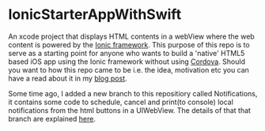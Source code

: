 IonicStarterAppWithSwift
========================
An xcode project that displays HTML contents in a webView where the web content is powered by the [Ionic framework]. This purpose of this repo is to serve as a starting point for anyone who wants to build a 'native' HTML5 based iOS app using the Ionic framework without using [Cordova]. Should you want to how this repo came to be i.e. the idea, motivation etc you can have a read about it in my [blog post].

Some time ago, I added a new branch to this repositiory called Notifications, it contains some code to schedule, cancel and print(to console) local notifications from the html buttons in a UIWebView. The details of that that branch are explained [here].







[here]: http://captaindanko.blogspot.com.au/2015/02/local-notifications-in-ios7-compliant.html
[Ionic framework]:http://ionicframework.com/
[Cordova]: http://cordova.apache.org/
[blog post]: http://captaindanko.blogspot.com.au/2014/10/xcode-starter-project-with-ionic-html5.html
